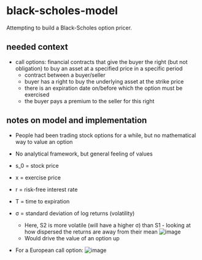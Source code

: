 # black-scholes-model
Attempting to build a Black-Scholes option pricer.
## needed context
* call options: financial contracts that give the buyer the right (but not obligation) to buy an asset at a specified price in a specific period
  * contract between a buyer/seller
  * buyer has a right to buy the underlying asset at the strike price
  * there is an expiration date on/before which the option must be exercised
  * the buyer pays a premium to the seller for this right
## notes on model and implementation
* People had been trading stock options for a while, but no mathematical way to value an option
* No analytical framework, but general feeling of values

* s_0 = stock price
* x = exercise price
* r = risk-free interest rate
* T = time to expiration
* σ = standard deviation of log returns (volatility)
  *   Here, S2 is more volatile (will have a higher σ) than S1 - looking at how dispersed the returns are away from their mean
      ![image](https://github.com/user-attachments/assets/28580b97-d5e1-4593-ac74-3cc43550bbb2)
  * Would drive the value of an option up

* For a European call option:
  ![image](https://github.com/user-attachments/assets/7bd24f7a-8340-4644-8b4d-6eb1d42f3d54)
